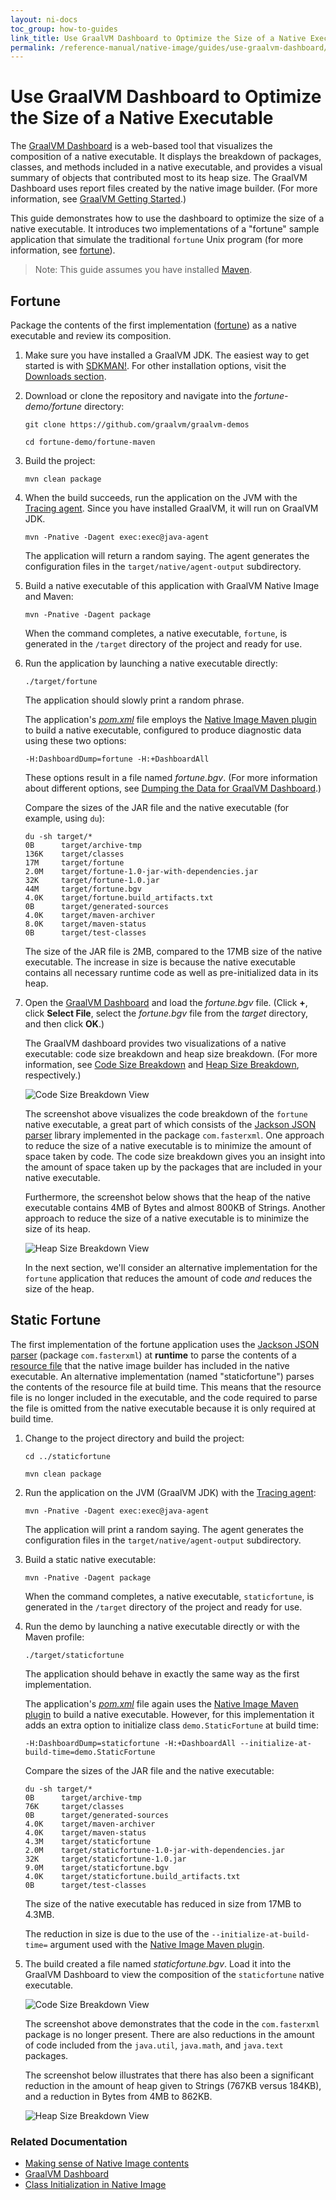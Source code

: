 ```yaml
---
layout: ni-docs
toc_group: how-to-guides
link_title: Use GraalVM Dashboard to Optimize the Size of a Native Executable
permalink: /reference-manual/native-image/guides/use-graalvm-dashboard/
---
```


# Use GraalVM Dashboard to Optimize the Size of a Native Executable

The [GraalVM Dashboard](https://www.graalvm.org/dashboard) is a web-based tool that visualizes the composition of a native executable. It displays the breakdown of packages, classes, and methods included in a native executable, and provides a visual summary of objects that contributed most to its heap size. 
The GraalVM Dashboard uses report files created by the native image builder. (For more information, see [GraalVM Getting Started](https://www.graalvm.org/dashboard/?ojr=help%3Btopic%3Dgetting-started.md).)

This guide demonstrates how to use the dashboard to optimize the size of a native executable. It introduces two implementations of a "fortune" sample application that simulate the traditional `fortune` Unix program (for more information, see [fortune](https://en.wikipedia.org/wiki/Fortune_(Unix))).

> Note: This guide assumes you have installed [Maven](https://maven.apache.org).

## Fortune
Package the contents of the first implementation ([fortune](https://github.com/graalvm/graalvm-demos/tree/master/fortune-demo/fortune)) as a native executable and review its composition.

1. Make sure you have installed a GraalVM JDK.
The easiest way to get started is with [SDKMAN!](https://sdkman.io/jdks#graal).
For other installation options, visit the [Downloads section](https://www.graalvm.org/downloads/).

2. Download or clone the repository and navigate into the _fortune-demo/fortune_ directory:
    ```shell
    git clone https://github.com/graalvm/graalvm-demos
    ```
    ```shell
    cd fortune-demo/fortune-maven
    ```

3. Build the project:
    ```shell
    mvn clean package
    ```

4. When the build succeeds, run the application on the JVM with the [Tracing agent](https://graalvm.github.io/native-build-tools/latest/maven-plugin.html#agent-support). Since you have installed GraalVM, it will run on GraalVM JDK.
    ```shell
    mvn -Pnative -Dagent exec:exec@java-agent
    ```
    The application will return a random saying. 
    The agent generates the configuration files in the `target/native/agent-output` subdirectory.

5. Build a native executable of this application with GraalVM Native Image and Maven:
    ```shell
    mvn -Pnative -Dagent package
    ```
    When the command completes, a native executable, `fortune`, is generated in the `/target` directory of the project and ready for use.

6. Run the application by launching a native executable directly:
    ```shell
    ./target/fortune
    ```
    The application should slowly print a random phrase.

    The application's [_pom.xml_](https://github.com/graalvm/graalvm-demos/blob/master/fortune-demo/fortune/pom.xml) file employs the [Native Image Maven plugin](https://graalvm.github.io/native-build-tools/latest/maven-plugin.html) to build a native executable, configured to produce diagnostic data using these two options:

    ```shell
    -H:DashboardDump=fortune -H:+DashboardAll
    ```

    These options result in a file named _fortune.bgv_. (For more information about different options, see [Dumping the Data for GraalVM Dashboard](https://www.graalvm.org/dashboard/?ojr=help%3Btopic%3Dgetting-started.md).)

    Compare the sizes of the JAR file and the native executable (for example, using `du`):

    ```
    du -sh target/*
    0B	    target/archive-tmp
    136K	target/classes
    17M     target/fortune
    2.0M	target/fortune-1.0-jar-with-dependencies.jar
    32K	    target/fortune-1.0.jar
    44M	    target/fortune.bgv
    4.0K	target/fortune.build_artifacts.txt
    0B	    target/generated-sources
    4.0K	target/maven-archiver
    8.0K	target/maven-status
    0B	    target/test-classes
    ```
    
    The size of the JAR file is 2MB, compared to the 17MB size of the native executable. The increase in size is because the native executable contains all necessary runtime code as well as pre-initialized data in its heap.

6.  Open the [GraalVM Dashboard](https://www.graalvm.org/dashboard) and load the _fortune.bgv_ file. (Click **+**, click **Select File**, select the _fortune.bgv_ file from the _target_ directory, and then click **OK**.)

    The GraalVM dashboard provides two visualizations of a native executable: code size breakdown and heap size breakdown. (For more information, see [Code Size Breakdown](https://www.graalvm.org/dashboard/?ojr=help%3Btopic%3Dcode-size-histogram.md) and [Heap Size Breakdown](https://www.graalvm.org/dashboard/?ojr=help%3Btopic%3Dheap-size-histogram.md), respectively.)

    ![Code Size Breakdown View](img/fortune-codesize.png)

    The screenshot above visualizes the code breakdown of the `fortune` native executable, a great part of which consists of the [Jackson JSON parser](https://github.com/FasterXML/jackson) library implemented in the package `com.fasterxml`. One approach to reduce the size of a native executable is to minimize the amount of space taken by code. The code size breakdown gives you an insight into the amount of space taken up by the packages that are included in your native executable.

    Furthermore, the screenshot below shows that the heap of the native executable contains 4MB of Bytes and almost 800KB of Strings. Another approach to reduce the size of a native executable is to minimize the size of its heap.

    ![Heap Size Breakdown View](img/fortune-heapsize.png)

    In the next section, we'll consider an alternative implementation for the `fortune` application that reduces the amount of code _and_ reduces the size of the heap.

## Static Fortune

The first implementation of the fortune application uses the [Jackson JSON parser](https://github.com/FasterXML/jackson) (package `com.fasterxml`) at **runtime** to parse the contents of a [resource file](https://github.com/graalvm/graalvm-demos/blob/master/fortune-demo/fortune/src/main/resources/fortunes.json) that the native image builder has included in the native executable. An alternative implementation (named "staticfortune") parses the contents of the resource file at build time. This means that the resource file is no longer included in the executable, and the code required to parse the file is omitted from the native executable because it is only required at build time.

1. Change to the project directory and build the project:
    ```shell
    cd ../staticfortune
    ```
    ```shell
    mvn clean package
    ```

2. Run the application on the JVM (GraalVM JDK) with the [Tracing agent](https://graalvm.github.io/native-build-tools/latest/maven-plugin.html#agent-support):
    ```shell
    mvn -Pnative -Dagent exec:exec@java-agent
    ```
    The application will print a random saying. The agent generates the configuration files in the `target/native/agent-output` subdirectory.
3. Build a static native executable:
    ```shell
    mvn -Pnative -Dagent package
    ```
    When the command completes, a native executable, `staticfortune`, is generated in the `/target` directory of the project and ready for use.

4. Run the demo by launching a native executable directly or with the Maven profile:
    ```shell
    ./target/staticfortune
    ```
    The application should behave in exactly the same way as the first implementation.

    The application's [_pom.xml_](https://github.com/graalvm/graalvm-demos/blob/master/fortune-demo/staticfortune/pom.xml) file again uses the [Native Image Maven plugin](https://graalvm.github.io/native-build-tools/latest/maven-plugin.html) to build a native executable. However, for this implementation it adds an extra option to initialize class `demo.StaticFortune` at build time:
    ```shell
    -H:DashboardDump=staticfortune -H:+DashboardAll --initialize-at-build-time=demo.StaticFortune
    ```

    Compare the sizes of the JAR file and the native executable:
    ```
    du -sh target/*
    0B	    target/archive-tmp
    76K	    target/classes
    0B	    target/generated-sources
    4.0K	target/maven-archiver
    4.0K	target/maven-status
    4.3M	target/staticfortune
    2.0M	target/staticfortune-1.0-jar-with-dependencies.jar
    32K	    target/staticfortune-1.0.jar
    9.0M	target/staticfortune.bgv
    4.0K	target/staticfortune.build_artifacts.txt
    0B	    target/test-classes
    ```

    The size of the native executable has reduced in size from 17MB to 4.3MB.

    The reduction in size is due to the use of the `--initialize-at-build-time=` argument used with the [Native Image Maven plugin](https://graalvm.github.io/native-build-tools/latest/maven-plugin.html).

5.  The build created a file named _staticfortune.bgv_. Load it into the GraalVM Dashboard to view the composition of the `staticfortune` native executable. 

    ![Code Size Breakdown View](img/staticfortune-codesize.png)

    The screenshot above demonstrates that the code in the `com.fasterxml` package is no longer present. There are also reductions in the amount of code included from the `java.util`, `java.math`, and `java.text` packages.

    The screenshot below illustrates that there has also been a significant reduction in the amount of heap given to Strings (767KB versus 184KB), and a reduction in Bytes from 4MB to 862KB.

    ![Heap Size Breakdown View](img/staticfortune-heapsize.png)

### Related Documentation

* [Making sense of Native Image contents](https://medium.com/graalvm/making-sense-of-native-image-contents-741a688dab4d)
* [GraalVM Dashboard](https://www.graalvm.org/dashboard/?ojr=help%3Btopic%3Dgetting-started.md)
* [Class Initialization in Native Image](../ClassInitialization.md)